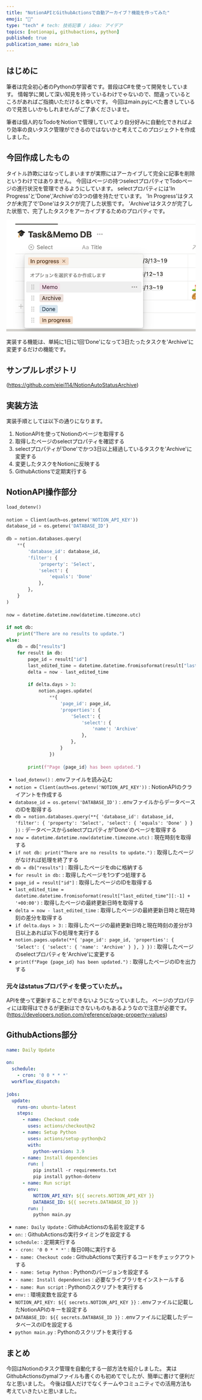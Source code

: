 ```yaml
---
title: "NotionAPIとGithubActionsで自動アーカイブ？機能を作ってみた"
emoji: "📑"
type: "tech" # tech: 技術記事 / idea: アイデア
topics: [notionapi, githubactions, python]
published: true
publication_name: midra_lab
---
```

## はじめに
筆者は完全初心者のPythonの学習者です。普段はC#を使って開発をしています。
情報学に関して深い知見を持っているわけでゃないので、間違っているところがあればご指摘いただけると幸いです。
今回はmain.pyにべた書きしているので見苦しいかもしれませんがご了承くださいませ。

筆者は個人的なTodoをNotionで管理していてより自分好みに自動化できればより効率の良いタスク管理ができるのではないかと考えてこのプロジェクトを作成しました。

## 今回作成したもの
タイトル詐欺にはなってしまいますが実際にはアーカイブして完全に記事を削除というわけではありません。
今回はページの持つselectプロパティでTodoページの進行状況を管理できるようにしています。
selectプロパティには'In Progress'と'Done','Archive'の3つの値を持たせています。
'In Progress'はタスクが未完了で'Done'はタスクが完了した状態です。
'Archive'はタスクが完了した状態で、完了したタスクをアーカイブするためのプロパティです。

![notion_select.png](..%2Fimages%2Fe7d71e0980fcd8%2Fnotion_select.png)

実装する機能は、単純に1日に1回'Done'になって3日たったタスクを'Archive'に変更するだけの機能です。

## サンプルレポジトリ

(https://github.com/eiei114/NotionAutoStatusArchive)

## 実装方法
実装手順としては以下の通りになります。
1. NotionAPIを使ってNotionのページを取得する
2. 取得したページのselectプロパティを確認する
3. selectプロパティが'Done'でかつ3日以上経過しているタスクを'Archive'に変更する
4. 変更したタスクをNotionに反映する
5. GithubActionsで定期実行する

## NotionAPI操作部分
```python
load_dotenv()

notion = Client(auth=os.getenv('NOTION_API_KEY'))
database_id = os.getenv('DATABASE_ID')

db = notion.databases.query(
    **{
        'database_id': database_id,
        'filter': {
            'property': 'Select',
            'select': {
                'equals': 'Done'
            },
        },
    }
)

now = datetime.datetime.now(datetime.timezone.utc)

if not db:
    print("There are no results to update.")
else:
    db = db["results"]
    for result in db:
        page_id = result["id"]
        last_edited_time = datetime.datetime.fromisoformat(result["last_edited_time"][:-1] + '+00:00')
        delta = now - last_edited_time

        if delta.days > 3:
            notion.pages.update(
                **{
                    'page_id': page_id,
                    'properties': {
                        'Select': {
                            'select': {
                                'name': 'Archive'
                            },
                        },
                    }
                })

        print(f"Page {page_id} has been updated.")
```
- `load_dotenv()` : .envファイルを読み込む
- `notion = Client(auth=os.getenv('NOTION_API_KEY'))` : NotionAPIのクライアントを作成する
- `database_id = os.getenv('DATABASE_ID')` : .envファイルからデータベースのIDを取得する
- `db = notion.databases.query(**{ 'database_id': database_id, 'filter': { 'property': 'Select', 'select': { 'equals': 'Done' } } })` : データベースからselectプロパティが'Done'のページを取得する
- `now = datetime.datetime.now(datetime.timezone.utc)` : 現在時刻を取得する
- `if not db: print("There are no results to update.")` : 取得したページがなければ処理を終了する
- `db = db["results"]` : 取得したページをdbに格納する
- `for result in db:` : 取得したページを1つずつ処理する
- `page_id = result["id"]` : 取得したページのIDを取得する
- `last_edited_time = datetime.datetime.fromisoformat(result["last_edited_time"][:-1] + '+00:00')` : 取得したページの最終更新日時を取得する
- `delta = now - last_edited_time` : 取得したページの最終更新日時と現在時刻の差分を取得する
- `if delta.days > 3:` : 取得したページの最終更新日時と現在時刻の差分が3日以上あれば以下の処理を実行する
- `notion.pages.update(**{ 'page_id': page_id, 'properties': { 'Select': { 'select': { 'name': 'Archive' } }, } })` : 取得したページのselectプロパティを'Archive'に変更する
- `print(f"Page {page_id} has been updated.")` : 取得したページのIDを出力する

### 元々はstatusプロパティを使っていたが。。
APIを使って更新することができないようになっていました。
ページのプロパティには取得はできるが更新はできないものもあるようなので注意が必要です。
(https://developers.notion.com/reference/page-property-values)


## GithubActions部分
```yaml
name: Daily Update

on:
  schedule:
    - cron: '0 0 * * *'
  workflow_dispatch:

jobs:
  update:
    runs-on: ubuntu-latest
    steps:
      - name: Checkout code
        uses: actions/checkout@v2
      - name: Setup Python
        uses: actions/setup-python@v2
        with:
          python-version: 3.9
      - name: Install dependencies
        run: |
          pip install -r requirements.txt
          pip install python-dotenv
      - name: Run script
        env:
          NOTION_API_KEY: ${{ secrets.NOTION_API_KEY }}
          DATABASE_ID: ${{ secrets.DATABASE_ID }}
        run: |
          python main.py
```
- `name: Daily Update` : GithubActionsの名前を設定する
- `on:` : GithubActionsの実行タイミングを設定する
- `schedule:` : 定期実行する
- `- cron: '0 0 * * *'` : 毎日0時に実行する
- `- name: Checkout code` : GithubActionsで実行するコードをチェックアウトする
- `- name: Setup Python` : Pythonのバージョンを設定する
- `- name: Install dependencies` : 必要なライブラリをインストールする
- `- name: Run script` : Pythonのスクリプトを実行する
- `env:` : 環境変数を設定する
- `NOTION_API_KEY: ${{ secrets.NOTION_API_KEY }}` : .envファイルに記載したNotionAPIのキーを設定する
- `DATABASE_ID: ${{ secrets.DATABASE_ID }}` : .envファイルに記載したデータベースのIDを設定する
- `python main.py` : Pythonのスクリプトを実行する

## まとめ
今回はNotionのタスク管理を自動化する一部方法を紹介しました。
実はGithubActionsのymalファイルも書くのも初めてでしたが、簡単に書けて便利だなと思いました。
今後は個人だけでなくチームやコミュニティでの活用方法も考えていきたいと思いました。
